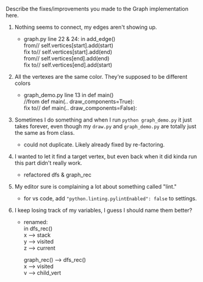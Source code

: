 Describe the fixes/improvements you made to the Graph implementation here.
1. Nothing seems to connect, my edges aren't showing up.
    - graph.py line 22 & 24: in add_edge()  
        from// self.vertices[start].add(start)  
        fix to// self.vertices[start].add(end)  
        from// self.vertices[end].add(end)  
        fix to// self.vertices[end].add(start)  

2. All the vertexes are the same color.  They're supposed to be different colors
    - graph_demo.py line 13 in def main()  
        //from def main(.. draw_components=True):  
        fix to// def main(.. draw_components=False):  

3. Sometimes I do something and when I run `python graph_demo.py` it just takes forever, even though my `draw.py` and `graph_demo.py` are totally just the same as from class.
    - could not duplicate.  Likely already fixed by re-factoring.  

4. I wanted to let it find a target vertex, but even back when it did kinda run this part didn't really work.
    - refactored dfs & graph_rec  

5. My editor sure is complaining a lot about something called "lint."
    - for vs code, add `"python.linting.pylintEnabled": false` to settings.  

6. I keep losing track of my variables, I guess I should name them better?
    - renamed:  
        in dfs_rec()  
            x --> stack  
            y --> visited  
            z --> current  

        graph_rec() --> dfs_rec()  
            x --> visited  
            v --> child_vert  









